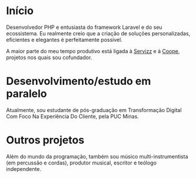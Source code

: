 # Início

Desenvolvedor PHP e entusiasta do framework Laravel e do seu ecossistema. Eu realmente creio que a criação de soluções personalizadas, eficientes e elegantes é perfeitamente possível.

A maior parte do meu tempo produtivo está ligada à [Servizz](https://servizz.com.br) e à [Coope](https://coope.app.br), projetos nos quais sou cofundador.

# Desenvolvimento/estudo em paralelo

Atualmente, sou estudante de pós-graduação em Transformação Digital Com Foco Na Experiência Do Cliente, pela PUC Minas.

# Outros projetos

Além do mundo da programação, também sou músico multi-instrumentista (em percussão e cordas), produtor musical, escritor e teólogo independente.
